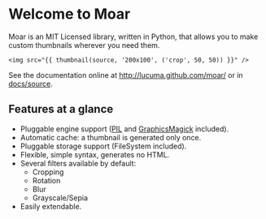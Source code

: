 
# Welcome to Moar

Moar is an MIT Licensed library, written in Python, that allows you to make custom thumbnails wherever you need them.

```jinja
<img src="{{ thumbnail(source, '200x100', ('crop', 50, 50)) }}" />
```

See the documentation online at http://lucuma.github.com/moar/
or in [docs/source](https://github.com/lucuma/moar/tree/master/docs/source).


## Features at a glance

* Pluggable engine support ([PIL](http://www.pythonware.com/products/pil/) and [GraphicsMagick](http://www.graphicsmagick.org/) included).
* Automatic cache: a thumbnail is generated only once.
* Pluggable storage support (FileSystem included).
* Flexible, simple syntax, generates no HTML.
* Several filters available by default:
    * Cropping
    * Rotation
    * Blur
    * Grayscale/Sepia
* Easily extendable.

